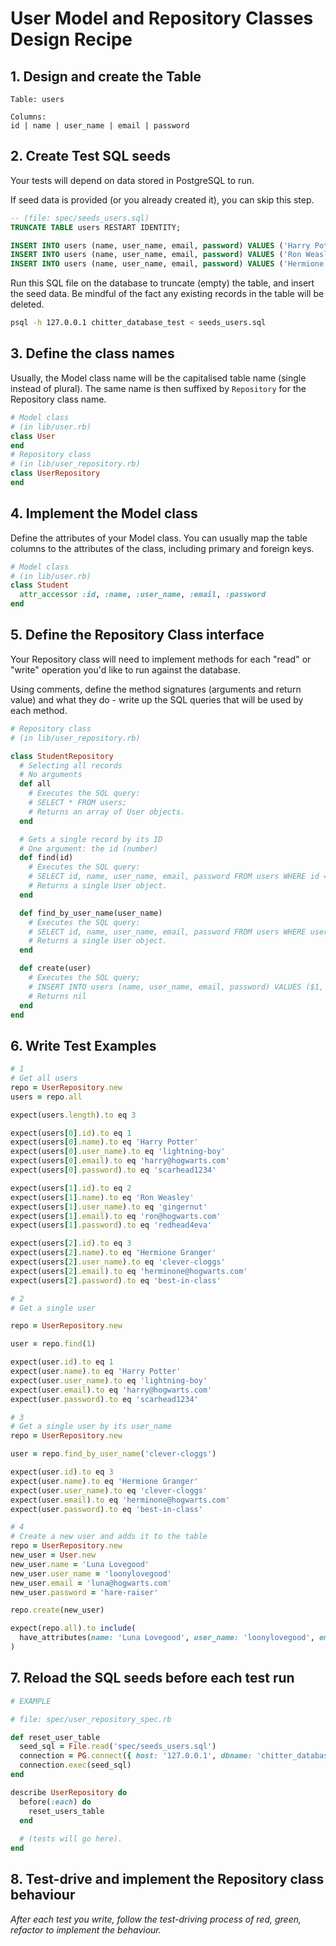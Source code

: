 # User Model and Repository Classes Design Recipe

## 1. Design and create the Table

```
Table: users

Columns:
id | name | user_name | email | password
```

## 2. Create Test SQL seeds

Your tests will depend on data stored in PostgreSQL to run.

If seed data is provided (or you already created it), you can skip this step.
```sql
-- (file: spec/seeds_users.sql)
TRUNCATE TABLE users RESTART IDENTITY; 

INSERT INTO users (name, user_name, email, password) VALUES ('Harry Potter', 'lightning-boy', 'harry@hogwarts.com', 'scarhead1234');
INSERT INTO users (name, user_name, email, password) VALUES ('Ron Weasley', 'gingernut', 'ron@hogwarts.com', 'redhead4eva');
INSERT INTO users (name, user_name, email, password) VALUES ('Hermione Granger', 'clever-cloggs', 'herminone@hogwarts.com', 'best-in-class');

```

Run this SQL file on the database to truncate (empty) the table, and insert the seed data. Be mindful of the fact any existing records in the table will be deleted.

```bash
psql -h 127.0.0.1 chitter_database_test < seeds_users.sql
```

## 3. Define the class names

Usually, the Model class name will be the capitalised table name (single instead of plural). The same name is then suffixed by `Repository` for the Repository class name.

```ruby
# Model class
# (in lib/user.rb)
class User
end
# Repository class
# (in lib/user_repository.rb)
class UserRepository
end
```
## 4. Implement the Model class

Define the attributes of your Model class. You can usually map the table columns to the attributes of the class, including primary and foreign keys.

```ruby
# Model class
# (in lib/user.rb)
class Student
  attr_accessor :id, :name, :user_name, :email, :password
end

```
## 5. Define the Repository Class interface

Your Repository class will need to implement methods for each "read" or "write" operation you'd like to run against the database.

Using comments, define the method signatures (arguments and return value) and what they do - write up the SQL queries that will be used by each method.

```ruby
# Repository class
# (in lib/user_repository.rb)

class StudentRepository
  # Selecting all records
  # No arguments
  def all
    # Executes the SQL query:
    # SELECT * FROM users;
    # Returns an array of User objects.
  end

  # Gets a single record by its ID
  # One argument: the id (number)
  def find(id)
    # Executes the SQL query:
    # SELECT id, name, user_name, email, password FROM users WHERE id = $1;
    # Returns a single User object.
  end

  def find_by_user_name(user_name)
    # Executes the SQL query:
    # SELECT id, name, user_name, email, password FROM users WHERE user_name = $1;
    # Returns a single User object.
  end

  def create(user)
    # Executes the SQL query; 
    # INSERT INTO users (name, user_name, email, password) VALUES ($1, $2, $3, $4)
    # Returns nil
  end
end
```

## 6. Write Test Examples
```ruby 
# 1
# Get all users
repo = UserRepository.new
users = repo.all

expect(users.length).to eq 3

expect(users[0].id).to eq 1
expect(users[0].name).to eq 'Harry Potter'
expect(users[0].user_name).to eq 'lightning-boy'
expect(users[0].email).to eq 'harry@hogwarts.com'
expect(users[0].password).to eq 'scarhead1234'

expect(users[1].id).to eq 2
expect(users[1].name).to eq 'Ron Weasley'
expect(users[1].user_name).to eq 'gingernut'
expect(users[1].email).to eq 'ron@hogwarts.com'
expect(users[1].password).to eq 'redhead4eva'

expect(users[2].id).to eq 3
expect(users[2].name).to eq 'Hermione Granger'
expect(users[2].user_name).to eq 'clever-cloggs'
expect(users[2].email).to eq 'herminone@hogwarts.com'
expect(users[2].password).to eq 'best-in-class'

# 2
# Get a single user

repo = UserRepository.new

user = repo.find(1)

expect(user.id).to eq 1
expect(user.name).to eq 'Harry Potter'
expect(user.user_name).to eq 'lightning-boy'
expect(user.email).to eq 'harry@hogwarts.com'
expect(user.password).to eq 'scarhead1234'

# 3
# Get a single user by its user_name
repo = UserRepository.new

user = repo.find_by_user_name('clever-cloggs')

expect(user.id).to eq 3
expect(user.name).to eq 'Hermione Granger'
expect(user.user_name).to eq 'clever-cloggs'
expect(user.email).to eq 'herminone@hogwarts.com'
expect(user.password).to eq 'best-in-class'

# 4
# Create a new user and adds it to the table
repo = UserRepository.new
new_user = User.new
new_user.name = 'Luna Lovegood'
new_user.user_name = 'loonylovegood'
new_user.email = 'luna@hogwarts.com'
new_user.password = 'hare-raiser'

repo.create(new_user)

expect(repo.all).to include(
  have_attributes(name: 'Luna Lovegood', user_name: 'loonylovegood', email: 'luna@hogwarts.com', password: 'hare-raiser')
)
```
## 7. Reload the SQL seeds before each test run

```ruby
# EXAMPLE

# file: spec/user_repository_spec.rb

def reset_user_table
  seed_sql = File.read('spec/seeds_users.sql')
  connection = PG.connect({ host: '127.0.0.1', dbname: 'chitter_database_test' })
  connection.exec(seed_sql)
end

describe UserRepository do
  before(:each) do 
    reset_users_table
  end
  
  # (tests will go here).
end
```

## 8. Test-drive and implement the Repository class behaviour

_After each test you write, follow the test-driving process of red, green, refactor to implement the behaviour._